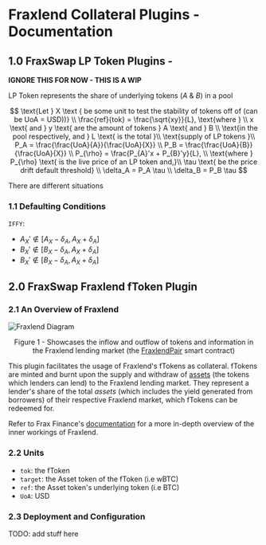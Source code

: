 # Fraxlend Collateral Plugins - Documentation
## 1.0 FraxSwap LP Token Plugins - 
**IGNORE THIS FOR NOW - THIS IS A WIP**

LP Token represents the share of underlying tokens ($A$ & $B$) in a pool     

  $$
  \text{Let } X \text { be some unit to test the stability of tokens off of (can be UoA = USD))} \\ 
    \frac{ref}{tok} = \frac{\sqrt{xy}}{L}, \text{where } \\
    x \text{ and } y \text{ are the amount of tokens } A \text{ and } B \\
    \text{in the pool respectively, and } L \text{ is the total }\\
    \text{supply of LP tokens }\\
    P_A = \frac{\frac{UoA}{A}}{\frac{UoA}{X}} \\
    P_B = \frac{\frac{UoA}{B}}{\frac{UoA}{X}} \\
    P_{\rho} = \frac{P_{A}'x + P_{B}'y}{L}, \\
    \text{where } P_{\rho} \text{ is the live price of an LP token and,}\\ 
    \tau \text{ be the price drift default threshold} \\ 
    \delta_A = P_A \tau \\ 
    \delta_B = P_B \tau
    $$

There are different situations 
                      
### 1.1 Defaulting Conditions    
`IFFY`:        
  - $A_X' \notin [A_X - \delta_A, A_X + \delta_A]$
  - $B_X' \notin [B_X - \delta_A, A_X + \delta_A]$
  - $B_X' \notin [B_X - \delta_A, A_X + \delta_A]$
      
## 2.0 FraxSwap Fraxlend fToken Plugin 
### 2.1 An Overview of Fraxlend
![Fraxlend Diagram](https://3191235985-files.gitbook.io/~/files/v0/b/gitbook-x-prod.appspot.com/o/spaces%2F-MJQZW1mSg2O5N7HXHo0-1972196547%2Fuploads%2F0Eg35ekKh60kbHi0nwed%2FEcosystem%20Participants.png?alt=media&token=0e08bb51-4238-4b64-853a-04f2819f580b)
<div align = "center">
Figure 1 - Showcases the inflow and outflow of tokens and information 
in the Fraxlend lending market (the <a href=https://github.com/FraxFinance/fraxlend/blob/main/src/contracts/FraxlendPair.sol>
FraxlendPair</a> smart contract)
</div>
<p></p>

This plugin facilitates the usage of Fraxlend's fTokens as collateral. fTokens are minted and 
burnt upon the supply and withdraw of [assets](https://docs.frax.finance/fraxlend/fraxlend-overview#:~:text=Lenders%20provide%20Asset%20Tokens%20to%20the%20pool%20in%20exchange%20for%20fTokens) (the tokens which lenders can lend)
to the Fraxlend lending market. They represent a lender's share of the total *assets* 
(which includes the yield generated from borrowers) of their respective Fraxlend market, which fTokens 
can be redeemed for.

Refer to Frax Finance's [documentation](https://docs.frax.finance/fraxlend/fraxlend-overview) for a more in-depth overview
of the inner workings of Fraxlend.

### 2.2 Units 
- `tok`: the fToken 
- `target`: the Asset token of the fToken (i.e wBTC)
- `ref`: the Asset token's underlying token (i.e BTC)
- `UoA`: USD

### 2.3 Deployment and Configuration
TODO: add stuff here